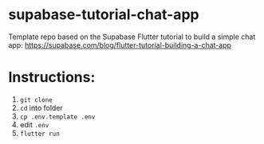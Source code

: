 # supabase-tutorial-chat-app
Template repo based on the Supabase Flutter tutorial to build a simple chat app: https://supabase.com/blog/flutter-tutorial-building-a-chat-app

# Instructions:

1. `git clone`
2. `cd` into folder
3. `cp .env.template .env`
4. edit `.env`
5. `flutter run`
